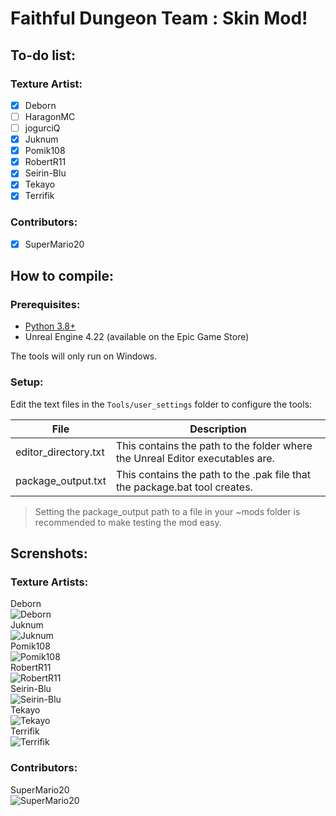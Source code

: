 # Faithful Dungeon Team : Skin Mod!

## To-do list:
### Texture Artist:
- [x] Deborn
- [ ] HaragonMC
- [ ] jogurciQ
- [x] Juknum
- [x] Pomik108
- [x] RobertR11
- [x] Seirin-Blu
- [x] Tekayo
- [x] Terrifik

### Contributors:
- [x] SuperMario20

## How to compile:

### Prerequisites:
- [Python 3.8+](https://www.microsoft.com/en-us/p/python-38/9mssztt1n39l?activetab=pivot:overviewtab)
- Unreal Engine 4.22 (available on the Epic Game Store)

The tools will only run on Windows.

### Setup:
Edit the text files in the `Tools/user_settings` folder to configure the tools:

| File | Description |
| -------- | -------- |
| editor_directory.txt     | This contains the path to the folder where the Unreal Editor executables are.     |
| package_output.txt     | This contains the path to the .pak file that the package.bat tool creates.     |

> Setting the package_output path to a file in your ~mods folder is recommended to make testing the mod easy.

## Screnshots: 
### Texture Artists: 
Deborn  
![Deborn](https://i.imgur.com/WUyVhdr.png)  
Juknum  
![Juknum](https://i.imgur.com/l9dzkpX.png)  
Pomik108  
![Pomik108](https://i.imgur.com/r76rfLo.png)  
RobertR11  
![RobertR11](https://i.imgur.com/GKB4sWZ.png)  
Seirin-Blu  
![Seirin-Blu](https://i.imgur.com/7pVR1x1.png)  
Tekayo  
![Tekayo](https://i.imgur.com/OXx2ADW.png)  
Terrifik  
![Terrifik](https://i.imgur.com/BQmXfF6.png)  

### Contributors:
SuperMario20  
![SuperMario20](https://i.imgur.com/cNScE30.png)  
